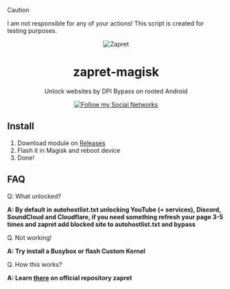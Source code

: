 > [!CAUTION]
> I am not responsible for any of your actions! This script is created for testing purposes.

<p align="center"><img src="https://uxwing.com/wp-content/themes/uxwing/download/editing-user-action/unlocked-icon.png" alt="Zapret"></p>
<h1 align="center">zapret-magisk</h1>

<p align="center">Unlock websites by DPI Bypass on rooted Android</p>

<p align="center">
    <a href="https://sevcator.github.io/">
        <img src="https://img.shields.io/badge/Social%20Networks-black?style=flat-square&link=https%3A%2F%2Fsevcator.github.io%2F" alt="Follow my Social Networks" />
    </a>
</p>

## Install
1. Download module on [Releases](https://github.com/sevcator/zapret-magisk/releases)
2. Flash it in Magisk and reboot device
3. Done!

## FAQ
Q: What unlocked?

**A: By default in autohostlist.txt unlocking YouTube (+ services), Discord, SoundCloud and Cloudflare, if you need something refresh your page 3-5 times and zapret add blocked site to autohostlist.txt and bypass**

Q. Not working!

**A: Try install a Busybox or flash Custom Kernel**

Q. How this works?

**A: Learn [there](https://github.com/bol-van/zapret/blob/master/docs/readme.en.md#how-it-works) on official repository zapret**
